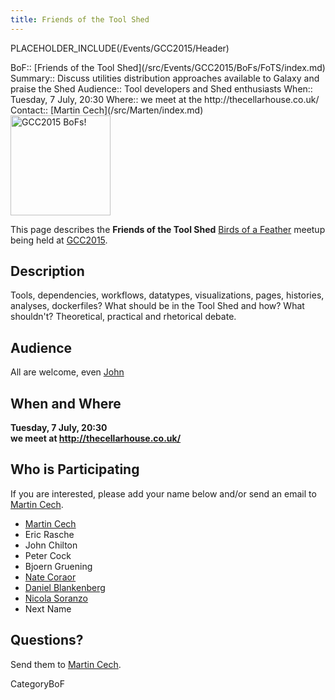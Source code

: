 ```yaml
---
title: Friends of the Tool Shed
---
```

PLACEHOLDER_INCLUDE(/Events/GCC2015/Header)




<div class='dictbox'>
 BoF:: [Friends of the Tool Shed](/src/Events/GCC2015/BoFs/FoTS/index.md)
 Summary:: Discuss utilities distribution approaches available to Galaxy and praise the Shed
 Audience:: Tool developers and Shed enthusiasts
 When:: Tuesday, 7 July, 20:30
 Where:: we meet at the http://thecellarhouse.co.uk/
 Contact:: [Martin Cech](/src/Marten/index.md)
</div>

<div class='left'><a href='/Events/GCC2015/BoFs'><img src='/Images/Logos/GCC2015BoFs300.png' alt='GCC2015 BoFs!' width="160" /></a></div>

This page describes the **Friends of the Tool Shed** [Birds of a Feather](/src/Events/GCC2015/BoFs/index.md) meetup being held at [GCC2015](http://gcc2015.tsl.ac.uk/).

## Description

Tools, dependencies, workflows, datatypes, visualizations, pages, histories, analyses, dockerfiles? What should be in the Tool Shed and how? What shouldn't? Theoretical, practical and rhetorical debate.

## Audience

All are welcome, even [John](/src/JohnChilton/index.md)

## When and Where

**Tuesday, 7 July, 20:30**<br />
**we meet at http://thecellarhouse.co.uk/**

## Who is Participating

If you are interested, please add your name below and/or send an email to [Martin Cech](/src/Marten/index.md).

* [Martin Cech](/src/Marten/index.md)
* Eric Rasche
* John Chilton
* Peter Cock
* Bjoern Gruening
* [Nate Coraor](/src/nate/index.md)
* [Daniel Blankenberg](/src/Dan/index.md)
* [Nicola Soranzo](/src/NicolaSoranzo/index.md)
* Next Name

## Questions?

Send them to [Martin Cech](/src/Marten/index.md).

CategoryBoF

